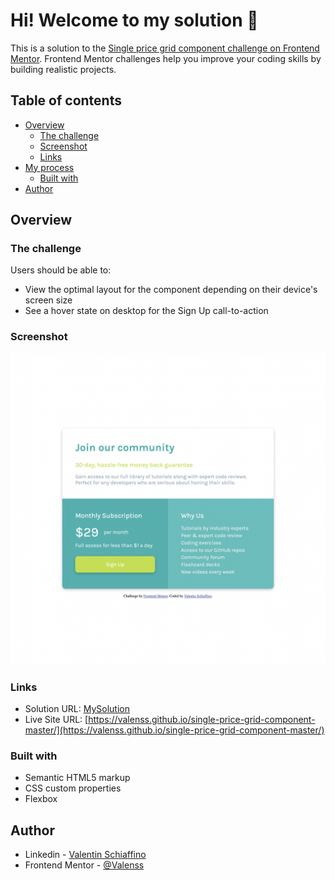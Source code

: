 # Hi! Welcome to my solution 👋
This is a solution to the [Single price grid component challenge on Frontend Mentor](https://www.frontendmentor.io/challenges/single-price-grid-component-5ce41129d0ff452fec5abbbc). Frontend Mentor challenges help you improve your coding skills by building realistic projects. 

## Table of contents

- [Overview](#overview)
  - [The challenge](#the-challenge)
  - [Screenshot](#screenshot)
  - [Links](#links)
- [My process](#my-process)
  - [Built with](#built-with)
- [Author](#author)


## Overview

### The challenge

Users should be able to:

- View the optimal layout for the component depending on their device's screen size
- See a hover state on desktop for the Sign Up call-to-action

### Screenshot

![](./design/mySolution.png)

### Links

- Solution URL: [MySolution](https://www.frontendmentor.io/solutions/singlepricegridcomponenthtml-css-HkzpxwaI9)
- Live Site URL: [https://valenss.github.io/single-price-grid-component-master/](https://valenss.github.io/single-price-grid-component-master/)

### Built with

- Semantic HTML5 markup
- CSS custom properties
- Flexbox

## Author

- Linkedin - [Valentin Schiaffino](https://www.linkedin.com/in/valentin-schiaffino/)
- Frontend Mentor - [@Valenss](https://www.frontendmentor.io/profile/Valenss)

